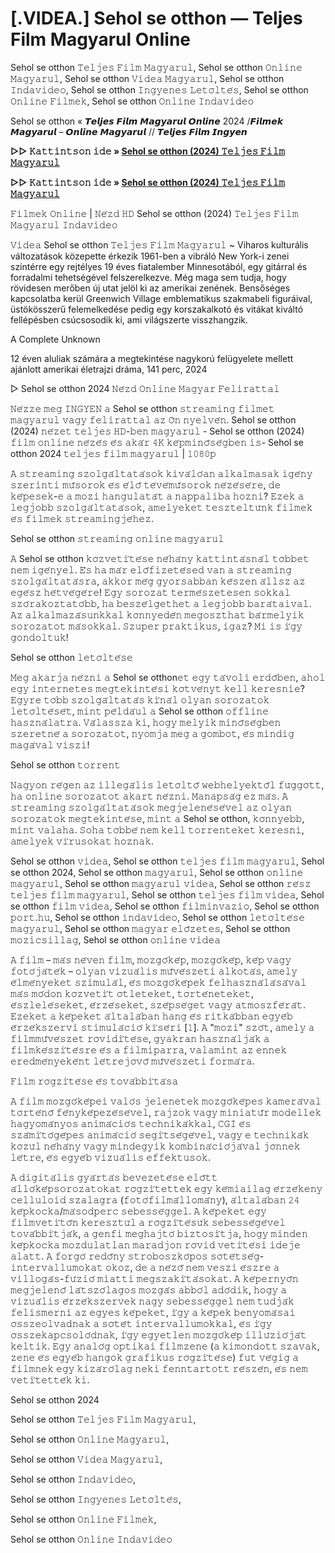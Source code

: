 # [.VIDEA.] Sehol se otthon — Teljes Film Magyarul Online
Sehol se otthon 𝚃𝚎𝚕𝚓𝚎𝚜 𝙵𝚒𝚕𝚖 𝙼𝚊𝚐𝚢𝚊𝚛𝚞𝚕, Sehol se otthon 𝙾𝚗𝚕𝚒𝚗𝚎 𝙼𝚊𝚐𝚢𝚊𝚛𝚞𝚕, Sehol se otthon 𝚅𝚒𝚍𝚎𝚊 𝙼𝚊𝚐𝚢𝚊𝚛𝚞𝚕, Sehol se otthon 𝙸𝚗𝚍𝚊𝚟𝚒𝚍𝚎𝚘, Sehol se otthon 𝙸𝚗𝚐𝚢𝚎𝚗𝚎𝚜 𝙻𝚎𝚝𝚘̈𝚕𝚝𝚎́𝚜, Sehol se otthon 𝙾𝚗𝚕𝚒𝚗𝚎 𝙵𝚒𝚕𝚖𝚎𝚔, Sehol se otthon 𝙾𝚗𝚕𝚒𝚗𝚎 𝙸𝚗𝚍𝚊𝚟𝚒𝚍𝚎𝚘

Sehol se otthon « 𝙏𝙚𝙡𝙟𝙚𝙨 𝙁𝙞𝙡𝙢 𝙈𝙖𝙜𝙮𝙖𝙧𝙪𝙡 𝙊𝙣𝙡𝙞𝙣𝙚 2024 /𝙁𝙞𝙡𝙢𝙚𝙠 𝙈𝙖𝙜𝙮𝙖𝙧𝙪𝙡 – 𝙊𝙣𝙡𝙞𝙣𝙚 𝙈𝙖𝙜𝙮𝙖𝙧𝙪𝙡 // 𝙏𝙚𝙡𝙟𝙚𝙨 𝙁𝙞𝙡𝙢 𝙄𝙣𝙜𝙮𝙚𝙣

**▷▷ 𝙺𝚊𝚝𝚝𝚒𝚗𝚝𝚜𝚘𝚗 𝚒𝚍𝚎 » [Sehol se otthon (2024) 𝚃𝚎𝚕𝚓𝚎𝚜 𝙵𝚒𝚕𝚖 𝙼𝚊𝚐𝚢𝚊𝚛𝚞𝚕](https://t.co/pk3l1ILfHc)**

**▷▷ 𝙺𝚊𝚝𝚝𝚒𝚗𝚝𝚜𝚘𝚗 𝚒𝚍𝚎 » [Sehol se otthon (2024) 𝚃𝚎𝚕𝚓𝚎𝚜 𝙵𝚒𝚕𝚖 𝙼𝚊𝚐𝚢𝚊𝚛𝚞𝚕](https://t.co/pk3l1ILfHc)**

𝙵𝚒𝚕𝚖𝚎𝚔 𝙾𝚗𝚕𝚒𝚗𝚎 | 𝙽𝚎́𝚣𝚍 𝙷𝙳 Sehol se otthon (2024) 𝚃𝚎𝚕𝚓𝚎𝚜 𝙵𝚒𝚕𝚖 𝙼𝚊𝚐𝚢𝚊𝚛𝚞𝚕 𝙸𝚗𝚍𝚊𝚟𝚒𝚍𝚎𝚘

𝚅𝚒𝚍𝚎𝚊 Sehol se otthon 𝚃𝚎𝚕𝚓𝚎𝚜 𝙵𝚒𝚕𝚖 𝙼𝚊𝚐𝚢𝚊𝚛𝚞𝚕 ~ Viharos kulturális változatások közepette érkezik 1961-ben a vibráló New York-i zenei színtérre egy rejtélyes 19 éves fiatalember Minnesotából, egy gitárral és forradalmi tehetségével felszerelkezve. Még maga sem tudja, hogy rövidesen merőben új utat jelöl ki az amerikai zenének. Bensőséges kapcsolatba kerül Greenwich Village emblematikus szakmabeli figuráival, üstökösszerű felemelkedése pedig egy korszakalkotó és vitákat kiváltó fellépésben csúcsosodik ki, ami világszerte visszhangzik.

A Complete Unknown

12 éven aluliak számára a megtekintése nagykorú felügyelete mellett ajánlott amerikai életrajzi dráma, 141 perc, 2024

▷ Sehol se otthon 2024 𝙽𝚎́𝚣𝚍 𝙾𝚗𝚕𝚒𝚗𝚎 𝙼𝚊𝚐𝚢𝚊𝚛 𝙵𝚎𝚕𝚒𝚛𝚊𝚝𝚝𝚊𝚕

𝙽𝚎́𝚣𝚣𝚎 𝚖𝚎𝚐 𝙸𝙽𝙶𝚈𝙴𝙽 𝚊 Sehol se otthon 𝚜𝚝𝚛𝚎𝚊𝚖𝚒𝚗𝚐 𝚏𝚒𝚕𝚖𝚎𝚝 𝚖𝚊𝚐𝚢𝚊𝚛𝚞𝚕 𝚟𝚊𝚐𝚢 𝚏𝚎𝚕𝚒𝚛𝚊𝚝𝚝𝚊𝚕 𝚊𝚣 𝙾̈𝚗 𝚗𝚢𝚎𝚕𝚟𝚎́𝚗. Sehol se otthon (2024) 𝚗𝚎́𝚣𝚎𝚝 𝚝𝚎𝚕𝚓𝚎𝚜 𝙷𝙳-𝚋𝚎𝚗 𝚖𝚊𝚐𝚢𝚊𝚛𝚞𝚕 - Sehol se otthon (2024) 𝚏𝚒𝚕𝚖 𝚘𝚗𝚕𝚒𝚗𝚎 𝚗𝚎́𝚣𝚎́𝚜 𝚎́𝚜 𝚊𝚔𝚊́𝚛 𝟺𝙺 𝚔𝚎́𝚙𝚖𝚒𝚗𝚘̋𝚜𝚎́𝚐𝚋𝚎𝚗 𝚒𝚜- Sehol se otthon 2024 𝚝𝚎𝚕𝚓𝚎𝚜 𝚏𝚒𝚕𝚖 𝚖𝚊𝚐𝚢𝚊𝚛𝚞𝚕 | 𝟷𝟶𝟾𝟶𝚙

𝙰 𝚜𝚝𝚛𝚎𝚊𝚖𝚒𝚗𝚐 𝚜𝚣𝚘𝚕𝚐𝚊́𝚕𝚝𝚊𝚝𝚊́𝚜𝚘𝚔 𝚔𝚒𝚟𝚊́𝚕𝚘́𝚊𝚗 𝚊𝚕𝚔𝚊𝚕𝚖𝚊𝚜𝚊𝚔 𝚒𝚐𝚎́𝚗𝚢 𝚜𝚣𝚎𝚛𝚒𝚗𝚝𝚒 𝚖𝚞̋𝚜𝚘𝚛𝚘𝚔 𝚎́𝚜 𝚎́𝚕𝚘̋ 𝚝𝚎́𝚟𝚎́𝚖𝚞̋𝚜𝚘𝚛𝚘𝚔 𝚗𝚎́𝚣𝚎́𝚜𝚎́𝚛𝚎, 𝚍𝚎 𝚔𝚎́𝚙𝚎𝚜𝚎𝚔-𝚎 𝚊 𝚖𝚘𝚣𝚒 𝚑𝚊𝚗𝚐𝚞𝚕𝚊𝚝𝚊́𝚝 𝚊 𝚗𝚊𝚙𝚙𝚊𝚕𝚒𝚋𝚊 𝚑𝚘𝚣𝚗𝚒? 𝙴𝚣𝚎𝚔 𝚊 𝚕𝚎𝚐𝚓𝚘𝚋𝚋 𝚜𝚣𝚘𝚕𝚐𝚊́𝚕𝚝𝚊𝚝𝚊́𝚜𝚘𝚔, 𝚊𝚖𝚎𝚕𝚢𝚎𝚔𝚎𝚝 𝚝𝚎𝚜𝚣𝚝𝚎𝚕𝚝𝚞̈𝚗𝚔 𝚏𝚒𝚕𝚖𝚎𝚔 𝚎́𝚜 𝚏𝚒𝚕𝚖𝚎𝚔 𝚜𝚝𝚛𝚎𝚊𝚖𝚒𝚗𝚐𝚓𝚎́𝚑𝚎𝚣.

Sehol se otthon 𝚜𝚝𝚛𝚎𝚊𝚖𝚒𝚗𝚐 𝚘𝚗𝚕𝚒𝚗𝚎 𝚖𝚊𝚐𝚢𝚊𝚛𝚞𝚕

𝙰 Sehol se otthon 𝚔𝚘̈𝚣𝚟𝚎𝚝𝚒́𝚝𝚎́𝚜𝚎 𝚗𝚎́𝚑𝚊́𝚗𝚢 𝚔𝚊𝚝𝚝𝚒𝚗𝚝𝚊́𝚜𝚗𝚊́𝚕 𝚝𝚘̈𝚋𝚋𝚎𝚝 𝚗𝚎𝚖 𝚒𝚐𝚎́𝚗𝚢𝚎𝚕. 𝙴́𝚜 𝚑𝚊 𝚖𝚊́𝚛 𝚎𝚕𝚘̋𝚏𝚒𝚣𝚎𝚝𝚎́𝚜𝚎𝚍 𝚟𝚊𝚗 𝚊 𝚜𝚝𝚛𝚎𝚊𝚖𝚒𝚗𝚐 𝚜𝚣𝚘𝚕𝚐𝚊́𝚕𝚝𝚊𝚝𝚊́𝚜𝚛𝚊, 𝚊𝚔𝚔𝚘𝚛 𝚖𝚎́𝚐 𝚐𝚢𝚘𝚛𝚜𝚊𝚋𝚋𝚊𝚗 𝚔𝚎́𝚜𝚣𝚎𝚗 𝚊́𝚕𝚕𝚜𝚣 𝚊𝚣 𝚎𝚐𝚎́𝚜𝚣 𝚑𝚎́𝚝𝚟𝚎́𝚐𝚎́𝚛𝚎! 𝙴𝚐𝚢 𝚜𝚘𝚛𝚘𝚣𝚊𝚝 𝚝𝚎𝚛𝚖𝚎́𝚜𝚣𝚎𝚝𝚎𝚜𝚎𝚗 𝚜𝚘𝚔𝚔𝚊𝚕 𝚜𝚣𝚘́𝚛𝚊𝚔𝚘𝚣𝚝𝚊𝚝𝚘́𝚋𝚋, 𝚑𝚊 𝚋𝚎𝚜𝚣𝚎́𝚕𝚐𝚎𝚝𝚑𝚎𝚝 𝚊 𝚕𝚎𝚐𝚓𝚘𝚋𝚋 𝚋𝚊𝚛𝚊́𝚝𝚊𝚒𝚟𝚊𝚕. 𝙰𝚣 𝚊𝚕𝚔𝚊𝚕𝚖𝚊𝚣𝚊́𝚜𝚞𝚗𝚔𝚔𝚊𝚕 𝚔𝚘̈𝚗𝚗𝚢𝚎𝚍𝚎́𝚗 𝚖𝚎𝚐𝚘𝚜𝚣𝚝𝚑𝚊𝚝 𝚋𝚊́𝚛𝚖𝚎𝚕𝚢𝚒𝚔 𝚜𝚘𝚛𝚘𝚣𝚊𝚝𝚘𝚝 𝚖𝚊́𝚜𝚘𝚔𝚔𝚊𝚕. 𝚂𝚣𝚞𝚙𝚎𝚛 𝚙𝚛𝚊𝚔𝚝𝚒𝚔𝚞𝚜, 𝚒𝚐𝚊𝚣? 𝙼𝚒 𝚒𝚜 𝚒́𝚐𝚢 𝚐𝚘𝚗𝚍𝚘𝚕𝚝𝚞𝚔!

Sehol se otthon 𝚕𝚎𝚝𝚘̈𝚕𝚝𝚎́𝚜𝚎

𝙼𝚎𝚐 𝚊𝚔𝚊𝚛𝚓𝚊 𝚗𝚎́𝚣𝚗𝚒 𝚊 Sehol se otthon𝚎𝚝 𝚎𝚐𝚢 𝚝𝚊́𝚟𝚘𝚕𝚒 𝚎𝚛𝚍𝚘̋𝚋𝚎𝚗, 𝚊𝚑𝚘𝚕 𝚎𝚐𝚢 𝚒𝚗𝚝𝚎𝚛𝚗𝚎𝚝𝚎𝚜 𝚖𝚎𝚐𝚝𝚎𝚔𝚒𝚗𝚝𝚎́𝚜𝚒 𝚔𝚘̈𝚝𝚟𝚎́𝚗𝚢𝚝 𝚔𝚎𝚕𝚕 𝚔𝚎𝚛𝚎𝚜𝚗𝚒𝚎? 𝙴𝚐𝚢𝚛𝚎 𝚝𝚘̈𝚋𝚋 𝚜𝚣𝚘𝚕𝚐𝚊́𝚕𝚝𝚊𝚝𝚊́𝚜 𝚔𝚒́𝚗𝚊́𝚕 𝚘𝚕𝚢𝚊𝚗 𝚜𝚘𝚛𝚘𝚣𝚊𝚝𝚘𝚔 𝚕𝚎𝚝𝚘̈𝚕𝚝𝚎́𝚜𝚎́𝚝, 𝚖𝚒𝚗𝚝 𝚙𝚎́𝚕𝚍𝚊́𝚞𝚕 𝚊 Sehol se otthon 𝚘𝚏𝚏𝚕𝚒𝚗𝚎 𝚑𝚊𝚜𝚣𝚗𝚊́𝚕𝚊𝚝𝚛𝚊. 𝚅𝚊́𝚕𝚊𝚜𝚜𝚣𝚊 𝚔𝚒, 𝚑𝚘𝚐𝚢 𝚖𝚎𝚕𝚢𝚒𝚔 𝚖𝚒𝚗𝚘̋𝚜𝚎́𝚐𝚋𝚎𝚗 𝚜𝚣𝚎𝚛𝚎𝚝𝚗𝚎́ 𝚊 𝚜𝚘𝚛𝚘𝚣𝚊𝚝𝚘𝚝, 𝚗𝚢𝚘𝚖𝚓𝚊 𝚖𝚎𝚐 𝚊 𝚐𝚘𝚖𝚋𝚘𝚝, 𝚎́𝚜 𝚖𝚒𝚗𝚍𝚒𝚐 𝚖𝚊𝚐𝚊́𝚟𝚊𝚕 𝚟𝚒𝚜𝚣𝚒!

Sehol se otthon 𝚝𝚘𝚛𝚛𝚎𝚗𝚝

𝙽𝚊𝚐𝚢𝚘𝚗 𝚛𝚎́𝚐𝚎𝚗 𝚊𝚣 𝚒𝚕𝚕𝚎𝚐𝚊́𝚕𝚒𝚜 𝚕𝚎𝚝𝚘̈𝚕𝚝𝚘̋ 𝚠𝚎𝚋𝚑𝚎𝚕𝚢𝚎𝚔𝚝𝚘̋𝚕 𝚏𝚞̈𝚐𝚐𝚘̈𝚝𝚝, 𝚑𝚊 𝚘𝚗𝚕𝚒𝚗𝚎 𝚜𝚘𝚛𝚘𝚣𝚊𝚝𝚘𝚝 𝚊𝚔𝚊𝚛𝚝 𝚗𝚎́𝚣𝚗𝚒. 𝙼𝚊𝚗𝚊𝚙𝚜𝚊́𝚐 𝚎𝚣 𝚖𝚊́𝚜. 𝙰 𝚜𝚝𝚛𝚎𝚊𝚖𝚒𝚗𝚐 𝚜𝚣𝚘𝚕𝚐𝚊́𝚕𝚝𝚊𝚝𝚊́𝚜𝚘𝚔 𝚖𝚎𝚐𝚓𝚎𝚕𝚎𝚗𝚎́𝚜𝚎́𝚟𝚎𝚕 𝚊𝚣 𝚘𝚕𝚢𝚊𝚗 𝚜𝚘𝚛𝚘𝚣𝚊𝚝𝚘𝚔 𝚖𝚎𝚐𝚝𝚎𝚔𝚒𝚗𝚝𝚎́𝚜𝚎, 𝚖𝚒𝚗𝚝 𝚊 Sehol se otthon, 𝚔𝚘̈𝚗𝚗𝚢𝚎𝚋𝚋, 𝚖𝚒𝚗𝚝 𝚟𝚊𝚕𝚊𝚑𝚊. 𝚂𝚘𝚑𝚊 𝚝𝚘̈𝚋𝚋𝚎́ 𝚗𝚎𝚖 𝚔𝚎𝚕𝚕 𝚝𝚘𝚛𝚛𝚎𝚗𝚝𝚎𝚔𝚎𝚝 𝚔𝚎𝚛𝚎𝚜𝚗𝚒, 𝚊𝚖𝚎𝚕𝚢𝚎𝚔 𝚟𝚒́𝚛𝚞𝚜𝚘𝚔𝚊𝚝 𝚑𝚘𝚣𝚗𝚊𝚔.

Sehol se otthon 𝚟𝚒𝚍𝚎𝚊, Sehol se otthon 𝚝𝚎𝚕𝚓𝚎𝚜 𝚏𝚒𝚕𝚖 𝚖𝚊𝚐𝚢𝚊𝚛𝚞𝚕, Sehol se otthon 2024, Sehol se otthon 𝚖𝚊𝚐𝚢𝚊𝚛𝚞𝚕, Sehol se otthon 𝚘𝚗𝚕𝚒𝚗𝚎 𝚖𝚊𝚐𝚢𝚊𝚛𝚞𝚕, Sehol se otthon 𝚖𝚊𝚐𝚢𝚊𝚛𝚞𝚕 𝚟𝚒𝚍𝚎𝚊, Sehol se otthon 𝚛𝚎́𝚜𝚣 𝚝𝚎𝚕𝚓𝚎𝚜 𝚏𝚒𝚕𝚖 𝚖𝚊𝚐𝚢𝚊𝚛𝚞𝚕, Sehol se otthon 𝚝𝚎𝚕𝚓𝚎𝚜 𝚏𝚒𝚕𝚖 𝚟𝚒𝚍𝚎𝚊, Sehol se otthon 𝚏𝚒𝚕𝚖 𝚟𝚒𝚍𝚎𝚊, Sehol se otthon 𝚏𝚒𝚕𝚖𝚒𝚗𝚟𝚊𝚣𝚒𝚘, Sehol se otthon 𝚙𝚘𝚛𝚝.𝚑𝚞, Sehol se otthon 𝚒𝚗𝚍𝚊𝚟𝚒𝚍𝚎𝚘, Sehol se otthon 𝚕𝚎𝚝𝚘̈𝚕𝚝𝚎́𝚜𝚎 𝚖𝚊𝚐𝚢𝚊𝚛𝚞𝚕, Sehol se otthon 𝚖𝚊𝚐𝚢𝚊𝚛 𝚎𝚕𝚘̋𝚣𝚎𝚝𝚎𝚜, Sehol se otthon 𝚖𝚘𝚣𝚒𝚌𝚜𝚒𝚕𝚕𝚊𝚐, Sehol se otthon 𝚘𝚗𝚕𝚒𝚗𝚎 𝚟𝚒𝚍𝚎𝚊

𝙰 𝚏𝚒𝚕𝚖 – 𝚖𝚊́𝚜 𝚗𝚎́𝚟𝚎𝚗 𝚏𝚒𝚕𝚖, 𝚖𝚘𝚣𝚐𝚘́𝚔𝚎́𝚙, 𝚖𝚘𝚣𝚐𝚘́𝚔𝚎́𝚙, 𝚔𝚎́𝚙 𝚟𝚊𝚐𝚢 𝚏𝚘𝚝𝚘́𝚓𝚊́𝚝𝚎́𝚔 – 𝚘𝚕𝚢𝚊𝚗 𝚟𝚒𝚣𝚞𝚊́𝚕𝚒𝚜 𝚖𝚞̋𝚟𝚎́𝚜𝚣𝚎𝚝𝚒 𝚊𝚕𝚔𝚘𝚝𝚊́𝚜, 𝚊𝚖𝚎𝚕𝚢 𝚎́𝚕𝚖𝚎́𝚗𝚢𝚎𝚔𝚎𝚝 𝚜𝚣𝚒𝚖𝚞𝚕𝚊́𝚕, 𝚎́𝚜 𝚖𝚘𝚣𝚐𝚘́𝚔𝚎́𝚙𝚎𝚔 𝚏𝚎𝚕𝚑𝚊𝚜𝚣𝚗𝚊́𝚕𝚊́𝚜𝚊́𝚟𝚊𝚕 𝚖𝚊́𝚜 𝚖𝚘́𝚍𝚘𝚗 𝚔𝚘̈𝚣𝚟𝚎𝚝𝚒́𝚝 𝚘̈𝚝𝚕𝚎𝚝𝚎𝚔𝚎𝚝, 𝚝𝚘̈𝚛𝚝𝚎́𝚗𝚎𝚝𝚎𝚔𝚎𝚝, 𝚎́𝚜𝚣𝚕𝚎𝚕𝚎́𝚜𝚎𝚔𝚎𝚝, 𝚎́𝚛𝚣𝚎́𝚜𝚎𝚔𝚎𝚝, 𝚜𝚣𝚎́𝚙𝚜𝚎́𝚐𝚎𝚝 𝚟𝚊𝚐𝚢 𝚊𝚝𝚖𝚘𝚜𝚣𝚏𝚎́𝚛𝚊́𝚝. 𝙴𝚣𝚎𝚔𝚎𝚝 𝚊 𝚔𝚎́𝚙𝚎𝚔𝚎𝚝 𝚊́𝚕𝚝𝚊𝚕𝚊́𝚋𝚊𝚗 𝚑𝚊𝚗𝚐 𝚎́𝚜 𝚛𝚒𝚝𝚔𝚊́𝚋𝚋𝚊𝚗 𝚎𝚐𝚢𝚎́𝚋 𝚎́𝚛𝚣𝚎́𝚔𝚜𝚣𝚎𝚛𝚟𝚒 𝚜𝚝𝚒𝚖𝚞𝚕𝚊́𝚌𝚒𝚘́ 𝚔𝚒́𝚜𝚎́𝚛𝚒 [𝟷]. 𝙰 "𝚖𝚘𝚣𝚒" 𝚜𝚣𝚘́𝚝, 𝚊𝚖𝚎𝚕𝚢 𝚊 𝚏𝚒𝚕𝚖𝚖𝚞̋𝚟𝚎́𝚜𝚣𝚎𝚝 𝚛𝚘̈𝚟𝚒𝚍𝚒́𝚝𝚎́𝚜𝚎, 𝚐𝚢𝚊𝚔𝚛𝚊𝚗 𝚑𝚊𝚜𝚣𝚗𝚊́𝚕𝚓𝚊́𝚔 𝚊 𝚏𝚒𝚕𝚖𝚔𝚎́𝚜𝚣𝚒́𝚝𝚎́𝚜𝚛𝚎 𝚎́𝚜 𝚊 𝚏𝚒𝚕𝚖𝚒𝚙𝚊𝚛𝚛𝚊, 𝚟𝚊𝚕𝚊𝚖𝚒𝚗𝚝 𝚊𝚣 𝚎𝚗𝚗𝚎𝚔 𝚎𝚛𝚎𝚍𝚖𝚎́𝚗𝚢𝚎𝚔𝚎́𝚗𝚝 𝚕𝚎́𝚝𝚛𝚎𝚓𝚘̈𝚟𝚘̋ 𝚖𝚞̋𝚟𝚎́𝚜𝚣𝚎𝚝𝚒 𝚏𝚘𝚛𝚖𝚊́𝚛𝚊.

𝙵𝚒𝚕𝚖 𝚛𝚘̈𝚐𝚣𝚒́𝚝𝚎́𝚜𝚎 𝚎́𝚜 𝚝𝚘𝚟𝚊́𝚋𝚋𝚒́𝚝𝚊́𝚜𝚊

𝙰 𝚏𝚒𝚕𝚖 𝚖𝚘𝚣𝚐𝚘́𝚔𝚎́𝚙𝚎𝚒 𝚟𝚊𝚕𝚘́𝚜 𝚓𝚎𝚕𝚎𝚗𝚎𝚝𝚎𝚔 𝚖𝚘𝚣𝚐𝚘́𝚔𝚎́𝚙𝚎𝚜 𝚔𝚊𝚖𝚎𝚛𝚊́𝚟𝚊𝚕 𝚝𝚘̈𝚛𝚝𝚎́𝚗𝚘̋ 𝚏𝚎́𝚗𝚢𝚔𝚎́𝚙𝚎𝚣𝚎́𝚜𝚎́𝚟𝚎𝚕, 𝚛𝚊𝚓𝚣𝚘𝚔 𝚟𝚊𝚐𝚢 𝚖𝚒𝚗𝚒𝚊𝚝𝚞̋𝚛 𝚖𝚘𝚍𝚎𝚕𝚕𝚎𝚔 𝚑𝚊𝚐𝚢𝚘𝚖𝚊́𝚗𝚢𝚘𝚜 𝚊𝚗𝚒𝚖𝚊́𝚌𝚒𝚘́𝚜 𝚝𝚎𝚌𝚑𝚗𝚒𝚔𝚊́𝚔𝚔𝚊𝚕, 𝙲𝙶𝙸 𝚎́𝚜 𝚜𝚣𝚊́𝚖𝚒́𝚝𝚘́𝚐𝚎́𝚙𝚎𝚜 𝚊𝚗𝚒𝚖𝚊́𝚌𝚒𝚘́ 𝚜𝚎𝚐𝚒́𝚝𝚜𝚎́𝚐𝚎́𝚟𝚎𝚕, 𝚟𝚊𝚐𝚢 𝚎 𝚝𝚎𝚌𝚑𝚗𝚒𝚔𝚊́𝚔 𝚔𝚘̈𝚣𝚞̈𝚕 𝚗𝚎́𝚑𝚊́𝚗𝚢 𝚟𝚊𝚐𝚢 𝚖𝚒𝚗𝚍𝚎𝚐𝚢𝚒𝚔 𝚔𝚘𝚖𝚋𝚒𝚗𝚊́𝚌𝚒𝚘́𝚓𝚊́𝚟𝚊𝚕 𝚓𝚘̈𝚗𝚗𝚎𝚔 𝚕𝚎́𝚝𝚛𝚎, 𝚎́𝚜 𝚎𝚐𝚢𝚎́𝚋 𝚟𝚒𝚣𝚞𝚊́𝚕𝚒𝚜 𝚎𝚏𝚏𝚎𝚔𝚝𝚞𝚜𝚘𝚔.

𝙰 𝚍𝚒𝚐𝚒𝚝𝚊́𝚕𝚒𝚜 𝚐𝚢𝚊́𝚛𝚝𝚊́𝚜 𝚋𝚎𝚟𝚎𝚣𝚎𝚝𝚎́𝚜𝚎 𝚎𝚕𝚘̋𝚝𝚝 𝚊́𝚕𝚕𝚘́𝚔𝚎́𝚙𝚜𝚘𝚛𝚘𝚣𝚊𝚝𝚘𝚔𝚊𝚝 𝚛𝚘̈𝚐𝚣𝚒́𝚝𝚎𝚝𝚝𝚎𝚔 𝚎𝚐𝚢 𝚔𝚎́𝚖𝚒𝚊𝚒𝚕𝚊𝚐 𝚎́𝚛𝚣𝚎́𝚔𝚎𝚗𝚢 𝚌𝚎𝚕𝚕𝚞𝚕𝚘𝚒𝚍 𝚜𝚣𝚊𝚕𝚊𝚐𝚛𝚊 (𝚏𝚘𝚝𝚘́𝚏𝚒𝚕𝚖𝚊́𝚕𝚕𝚘𝚖𝚊́𝚗𝚢), 𝚊́𝚕𝚝𝚊𝚕𝚊́𝚋𝚊𝚗 𝟸𝟺 𝚔𝚎́𝚙𝚔𝚘𝚌𝚔𝚊/𝚖𝚊́𝚜𝚘𝚍𝚙𝚎𝚛𝚌 𝚜𝚎𝚋𝚎𝚜𝚜𝚎́𝚐𝚐𝚎𝚕. 𝙰 𝚔𝚎́𝚙𝚎𝚔𝚎𝚝 𝚎𝚐𝚢 𝚏𝚒𝚕𝚖𝚟𝚎𝚝𝚒́𝚝𝚘̋𝚗 𝚔𝚎𝚛𝚎𝚜𝚣𝚝𝚞̈𝚕 𝚊 𝚛𝚘̈𝚐𝚣𝚒́𝚝𝚎́𝚜𝚞̈𝚔 𝚜𝚎𝚋𝚎𝚜𝚜𝚎́𝚐𝚎́𝚟𝚎𝚕 𝚝𝚘𝚟𝚊́𝚋𝚋𝚒́𝚝𝚓𝚊́𝚔, 𝚊 𝚐𝚎𝚗𝚏𝚒 ​​𝚖𝚎𝚐𝚑𝚊𝚓𝚝𝚘́ 𝚋𝚒𝚣𝚝𝚘𝚜𝚒́𝚝𝚓𝚊, 𝚑𝚘𝚐𝚢 𝚖𝚒𝚗𝚍𝚎𝚗 𝚔𝚎́𝚙𝚔𝚘𝚌𝚔𝚊 𝚖𝚘𝚣𝚍𝚞𝚕𝚊𝚝𝚕𝚊𝚗 𝚖𝚊𝚛𝚊𝚍𝚓𝚘𝚗 𝚛𝚘̈𝚟𝚒𝚍 𝚟𝚎𝚝𝚒́𝚝𝚎́𝚜𝚒 𝚒𝚍𝚎𝚓𝚎 𝚊𝚕𝚊𝚝𝚝. 𝙰 𝚏𝚘𝚛𝚐𝚘́ 𝚛𝚎𝚍𝚘̋𝚗𝚢 𝚜𝚝𝚛𝚘𝚋𝚘𝚜𝚣𝚔𝚘́𝚙𝚘𝚜 𝚜𝚘̈𝚝𝚎́𝚝𝚜𝚎́𝚐-𝚒𝚗𝚝𝚎𝚛𝚟𝚊𝚕𝚕𝚞𝚖𝚘𝚔𝚊𝚝 𝚘𝚔𝚘𝚣, 𝚍𝚎 𝚊 𝚗𝚎́𝚣𝚘̋ 𝚗𝚎𝚖 𝚟𝚎𝚜𝚣𝚒 𝚎́𝚜𝚣𝚛𝚎 𝚊 𝚟𝚒𝚕𝚕𝚘𝚐𝚊́𝚜-𝚏𝚞́𝚣𝚒𝚘́ 𝚖𝚒𝚊𝚝𝚝𝚒 𝚖𝚎𝚐𝚜𝚣𝚊𝚔𝚒́𝚝𝚊́𝚜𝚘𝚔𝚊𝚝. 𝙰 𝚔𝚎́𝚙𝚎𝚛𝚗𝚢𝚘̋𝚗 𝚖𝚎𝚐𝚓𝚎𝚕𝚎𝚗𝚘̋ 𝚕𝚊́𝚝𝚜𝚣𝚘́𝚕𝚊𝚐𝚘𝚜 𝚖𝚘𝚣𝚐𝚊́𝚜 𝚊𝚋𝚋𝚘́𝚕 𝚊𝚍𝚘́𝚍𝚒𝚔, 𝚑𝚘𝚐𝚢 𝚊 𝚟𝚒𝚣𝚞𝚊́𝚕𝚒𝚜 𝚎́𝚛𝚣𝚎́𝚔𝚜𝚣𝚎𝚛𝚟𝚎𝚔 𝚗𝚊𝚐𝚢 𝚜𝚎𝚋𝚎𝚜𝚜𝚎́𝚐𝚐𝚎𝚕 𝚗𝚎𝚖 𝚝𝚞𝚍𝚓𝚊́𝚔 𝚏𝚎𝚕𝚒𝚜𝚖𝚎𝚛𝚗𝚒 𝚊𝚣 𝚎𝚐𝚢𝚎𝚜 𝚔𝚎́𝚙𝚎𝚔𝚎𝚝, 𝚒́𝚐𝚢 𝚊 𝚔𝚎́𝚙𝚎𝚔 𝚋𝚎𝚗𝚢𝚘𝚖𝚊́𝚜𝚊𝚒 𝚘̈𝚜𝚜𝚣𝚎𝚘𝚕𝚟𝚊𝚍𝚗𝚊𝚔 𝚊 𝚜𝚘̈𝚝𝚎́𝚝 𝚒𝚗𝚝𝚎𝚛𝚟𝚊𝚕𝚕𝚞𝚖𝚘𝚔𝚔𝚊𝚕, 𝚎́𝚜 𝚒́𝚐𝚢 𝚘̈𝚜𝚜𝚣𝚎𝚔𝚊𝚙𝚌𝚜𝚘𝚕𝚘́𝚍𝚗𝚊𝚔, 𝚒́𝚐𝚢 𝚎𝚐𝚢𝚎𝚝𝚕𝚎𝚗 𝚖𝚘𝚣𝚐𝚘́𝚔𝚎́𝚙 𝚒𝚕𝚕𝚞́𝚣𝚒𝚘́𝚓𝚊́𝚝 𝚔𝚎𝚕𝚝𝚒𝚔. 𝙴𝚐𝚢 𝚊𝚗𝚊𝚕𝚘́𝚐 𝚘𝚙𝚝𝚒𝚔𝚊𝚒 𝚏𝚒𝚕𝚖𝚣𝚎𝚗𝚎 (𝚊 𝚔𝚒𝚖𝚘𝚗𝚍𝚘𝚝𝚝 𝚜𝚣𝚊𝚟𝚊𝚔, 𝚣𝚎𝚗𝚎 𝚎́𝚜 𝚎𝚐𝚢𝚎́𝚋 𝚑𝚊𝚗𝚐𝚘𝚔 𝚐𝚛𝚊𝚏𝚒𝚔𝚞𝚜 𝚛𝚘̈𝚐𝚣𝚒́𝚝𝚎́𝚜𝚎) 𝚏𝚞𝚝 𝚟𝚎́𝚐𝚒𝚐 𝚊 𝚏𝚒𝚕𝚖𝚗𝚎𝚔 𝚎𝚐𝚢 𝚔𝚒𝚣𝚊́𝚛𝚘́𝚕𝚊𝚐 𝚗𝚎𝚔𝚒 𝚏𝚎𝚗𝚗𝚝𝚊𝚛𝚝𝚘𝚝𝚝 𝚛𝚎́𝚜𝚣𝚎́𝚗, 𝚎́𝚜 𝚗𝚎𝚖 𝚟𝚎𝚝𝚒́𝚝𝚎𝚝𝚝𝚎́𝚔 𝚔𝚒.

Sehol se otthon 2024

Sehol se otthon 𝚃𝚎𝚕𝚓𝚎𝚜 𝙵𝚒𝚕𝚖 𝙼𝚊𝚐𝚢𝚊𝚛𝚞𝚕,

Sehol se otthon 𝙾𝚗𝚕𝚒𝚗𝚎 𝙼𝚊𝚐𝚢𝚊𝚛𝚞𝚕,

Sehol se otthon 𝚅𝚒𝚍𝚎𝚊 𝙼𝚊𝚐𝚢𝚊𝚛𝚞𝚕,

Sehol se otthon 𝙸𝚗𝚍𝚊𝚟𝚒𝚍𝚎𝚘,

Sehol se otthon 𝙸𝚗𝚐𝚢𝚎𝚗𝚎𝚜 𝙻𝚎𝚝𝚘̈𝚕𝚝𝚎́𝚜,

Sehol se otthon 𝙾𝚗𝚕𝚒𝚗𝚎 𝙵𝚒𝚕𝚖𝚎𝚔,

Sehol se otthon 𝙾𝚗𝚕𝚒𝚗𝚎 𝙸𝚗𝚍𝚊𝚟𝚒𝚍𝚎𝚘
